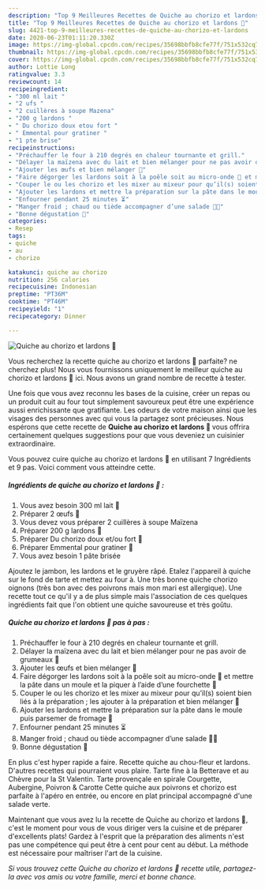 ```yaml
---
description: "Top 9 Meilleures Recettes de Quiche au chorizo et lardons 🥧"
title: "Top 9 Meilleures Recettes de Quiche au chorizo et lardons 🥧"
slug: 4421-top-9-meilleures-recettes-de-quiche-au-chorizo-et-lardons
date: 2020-06-23T01:11:20.330Z
image: https://img-global.cpcdn.com/recipes/35698bbfb8cfe77f/751x532cq70/quiche-au-chorizo-et-lardons-🥧-photo-principale-de-la-recette.jpg
thumbnail: https://img-global.cpcdn.com/recipes/35698bbfb8cfe77f/751x532cq70/quiche-au-chorizo-et-lardons-🥧-photo-principale-de-la-recette.jpg
cover: https://img-global.cpcdn.com/recipes/35698bbfb8cfe77f/751x532cq70/quiche-au-chorizo-et-lardons-🥧-photo-principale-de-la-recette.jpg
author: Lottie Long
ratingvalue: 3.3
reviewcount: 14
recipeingredient:
- "300 ml lait "
- "2 ufs "
- "2 cuillères à soupe Mazena"
- "200 g lardons "
- " Du chorizo doux etou fort "
- " Emmental pour gratiner "
- "1 pte brise"
recipeinstructions:
- "Préchauffer le four à 210 degrés en chaleur tournante et grill."
- "Délayer la maïzena avec du lait et bien mélanger pour ne pas avoir de grumeaux 🥛"
- "Ajouter les œufs et bien mélanger 🥚"
- "Faire dégorger les lardons soit à la poêle soit au micro-onde 🐷 et mettre la pâte dans un moule et la piquer à l’aide d’une fourchette 🍴"
- "Couper le ou les chorizo et les mixer au mixeur pour qu’il(s) soient bien liés à la préparation ; les ajouter à la préparation et bien mélanger 🥵"
- "Ajouter les lardons et mettre la préparation sur la pâte dans le moule puis parsemer de fromage 🧀"
- "Enfourner pendant 25 minutes ⏳"
- "Manger froid ; chaud ou tiède accompagner d’une salade 🥗🥧"
- "Bonne dégustation 🥰"
categories:
- Resep
tags:
- quiche
- au
- chorizo

katakunci: quiche au chorizo 
nutrition: 256 calories
recipecuisine: Indonesian
preptime: "PT36M"
cooktime: "PT46M"
recipeyield: "1"
recipecategory: Dinner

---
```



![Quiche au chorizo et lardons 🥧](https://img-global.cpcdn.com/recipes/35698bbfb8cfe77f/751x532cq70/quiche-au-chorizo-et-lardons-🥧-photo-principale-de-la-recette.jpg)

Vous recherchez la recette quiche au chorizo et lardons 🥧 parfaite? ne cherchez plus! Nous vous fournissons uniquement le meilleur quiche au chorizo et lardons 🥧 ici. Nous avons un grand nombre de recette à tester.

Une fois que vous avez reconnu les bases de la cuisine, créer un repas ou un produit cuit au four tout simplement savoureux peut être une expérience aussi enrichissante que gratifiante. Les odeurs de votre maison ainsi que les visages des personnes avec qui vous la partagez sont précieuses. Nous espérons que cette recette de <strong> Quiche au chorizo et lardons 🥧 </strong> vous offrira certainement quelques suggestions pour que vous deveniez un cuisinier extraordinaire.

<!--inarticleads1-->

Vous pouvez cuire quiche au chorizo et lardons 🥧 en utilisant 7 Ingrédients et 9 pas. Voici comment vous atteindre cette.

##### Ingrédients de quiche au chorizo et lardons 🥧 :

1. Vous avez besoin 300 ml lait 🥛
1. Préparer 2 œufs 🥚
1. Vous devez vous préparer 2 cuillères à soupe Maïzena
1. Préparer 200 g lardons 🐷
1. Préparer  Du chorizo doux et/ou fort 🥵
1. Préparer  Emmental pour gratiner 🧀
1. Vous avez besoin 1 pâte brisée


Ajoutez le jambon, les lardons et le gruyère râpé. Etalez l&#39;appareil à quiche sur le fond de tarte et mettez au four à. Une très bonne quiche chorizo oignons (très bon avec des poivrons mais mon mari est allergique). Une recette tout ce qu&#39;il y a de plus simple mais l&#39;association de ces quelques ingrédients fait que l&#39;on obtient une quiche savoureuse et très goûtu. 

<!--inarticleads2-->

##### Quiche au chorizo et lardons 🥧 pas à pas :

1. Préchauffer le four à 210 degrés en chaleur tournante et grill.
1. Délayer la maïzena avec du lait et bien mélanger pour ne pas avoir de grumeaux 🥛
1. Ajouter les œufs et bien mélanger 🥚
1. Faire dégorger les lardons soit à la poêle soit au micro-onde 🐷 et mettre la pâte dans un moule et la piquer à l’aide d’une fourchette 🍴
1. Couper le ou les chorizo et les mixer au mixeur pour qu’il(s) soient bien liés à la préparation ; les ajouter à la préparation et bien mélanger 🥵
1. Ajouter les lardons et mettre la préparation sur la pâte dans le moule puis parsemer de fromage 🧀
1. Enfourner pendant 25 minutes ⏳
1. Manger froid ; chaud ou tiède accompagner d’une salade 🥗🥧
1. Bonne dégustation 🥰


En plus c&#39;est hyper rapide a faire. Recette quiche au chou-fleur et lardons. D&#39;autres recettes qui pourraient vous plaire. Tarte fine à la Betterave et au Chèvre pour la St Valentin. Tarte provençale en spirale Courgette, Aubergine, Poivron &amp; Carotte Cette quiche aux poivrons et chorizo est parfaite à l&#39;apéro en entrée, ou encore en plat principal accompagné d&#39;une salade verte. 

<!--inarticleads1-->

<p>
Maintenant que vous avez lu la recette de Quiche au chorizo et lardons 🥧, c'est le moment pour vous de vous diriger vers la cuisine et de préparer d'excellents plats! Gardez à l'esprit que la préparation des aliments n'est pas une compétence qui peut être à cent pour cent au début. La méthode est nécessaire pour maîtriser l'art de la cuisine.
</p>

<p>
<i>Si vous trouvez cette Quiche au chorizo et lardons 🥧 recette utile, partagez-la avec vos amis ou votre famille, merci et bonne chance.</i>
</p>
